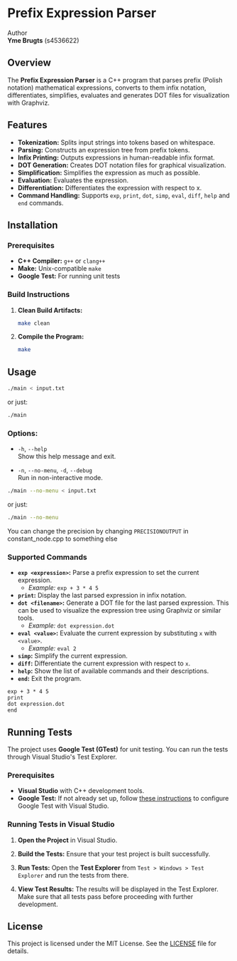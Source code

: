 
# Prefix Expression Parser
Author<br>
**Yme Brugts** (s4536622)

## Overview

The **Prefix Expression Parser** is a C++ program that parses prefix (Polish notation) mathematical expressions, converts to them infix notation, differentiates, simplifies, evaluates and generates DOT files for visualization with Graphviz.


## Features

- **Tokenization:** Splits input strings into tokens based on whitespace.
- **Parsing:** Constructs an expression tree from prefix tokens.
- **Infix Printing:** Outputs expressions in human-readable infix format.
- **DOT Generation:** Creates DOT notation files for graphical visualization.
- **Simplification:** Simplifies the expression as much as possible.
- **Evaluation:** Evaluates the expression.
- **Differentiation:** Differentiates the expression with respect to x.
- **Command Handling:** Supports `exp`, `print`, `dot`, `simp`, `eval`, `diff`, `help` and `end` commands.


## Installation

### Prerequisites

- **C++ Compiler:** `g++` or `clang++`
- **Make:** Unix-compatible `make`
- **Google Test:** For running unit tests


### Build Instructions
1. **Clean Build Artifacts:**
   ```bash
   make clean
   ```

2. **Compile the Program:**
   ```bash
   make
   ```


## Usage
```bash
./main < input.txt
```
or just:
```bash
./main
```

### Options:
- `-h`, `--help`  
  Show this help message and exit.

- `-n`, `--no-menu`, `-d`, `--debug`   
  Run in non-interactive mode.

```bash
./main --no-menu < input.txt
```
or just:
```bash
./main --no-menu
```

You can change the precision by changing `PRECISIONOUTPUT` in constant_node.cpp to something else

### Supported Commands

- **`exp <expression>`:** Parse a prefix expression to set the current expression.
  - *Example:* `exp + 3 * 4 5`
- **`print`:** Display the last parsed expression in infix notation.
- **`dot <filename>`:** Generate a DOT file for the last parsed expression. This can be used to visualize the expression tree using Graphviz or similar tools.
  - *Example:* `dot expression.dot`
- **`eval <value>`:** Evaluate the current expression by substituting `x` with `<value>`.
  - *Example:* `eval 2`
- **`simp`:** Simplify the current expression.
- **`diff`:** Differentiate the current expression with respect to `x`.
- **`help`:** Show the list of available commands and their descriptions.
- **`end`:** Exit the program.


```
exp + 3 * 4 5
print
dot expression.dot
end
```

## Running Tests

The project uses **Google Test (GTest)** for unit testing. You can run the tests through Visual Studio's Test Explorer.

### Prerequisites

- **Visual Studio** with C++ development tools.
- **Google Test:** If not already set up, follow [these instructions](https://learn.microsoft.com/en-us/visualstudio/test/how-to-use-google-test-for-cpp?view=vs-2022) to configure Google Test with Visual Studio.

### Running Tests in Visual Studio

1. **Open the Project** in Visual Studio.
2. **Build the Tests:** Ensure that your test project is built successfully.
3. **Run Tests:** Open the **Test Explorer** from `Test > Windows > Test Explorer` and run the tests from there.

4. **View Test Results:** The results will be displayed in the Test Explorer. Make sure that all tests pass before proceeding with further development.



## License

This project is licensed under the MIT License. See the [LICENSE](LICENSE) file for details.
